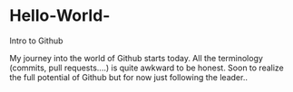 # Hello-World-
Intro to Github

My journey into the world of Github starts today. All the terminology (commits, pull requests....) is quite awkward to be honest. Soon to realize the full potential of Github but for now just following the leader..



